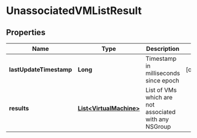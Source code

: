 # UnassociatedVMListResult

## Properties
Name | Type | Description | Notes
------------ | ------------- | ------------- | -------------
**lastUpdateTimestamp** | **Long** | Timestamp in milliseconds since epoch |  [optional]
**results** | [**List&lt;VirtualMachine&gt;**](VirtualMachine.md) | List of VMs which are not associated with any NSGroup  | 
